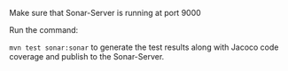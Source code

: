 Make sure that Sonar-Server is running at port 9000

Run the command:

`mvn test sonar:sonar` to generate the test results along with Jacoco code coverage and publish to the Sonar-Server.

